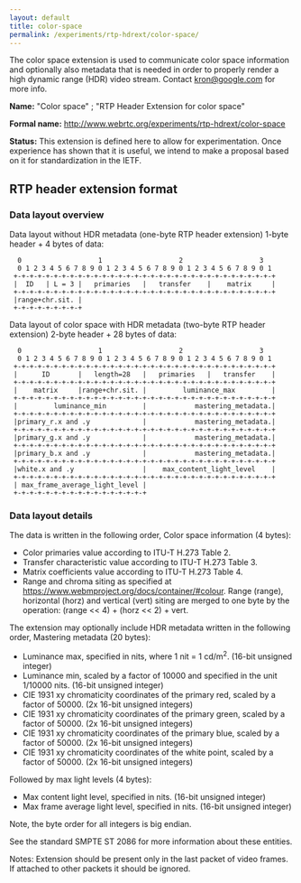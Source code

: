 ```yaml
---
layout: default
title: color-space
permalink: /experiments/rtp-hdrext/color-space/
---
```


The color space extension is used to communicate color space information and
optionally also metadata that is needed in order to properly render a high
dynamic range (HDR) video stream. Contact <kron@google.com> for more info.

**Name:** "Color space" ; "RTP Header Extension for color space"

**Formal name:** <http://www.webrtc.org/experiments/rtp-hdrext/color-space>

**Status:** This extension is defined here to allow for experimentation. Once experience
has shown that it is useful, we intend to make a proposal based on it for standardization
in the IETF.

## RTP header extension format

### Data layout overview
Data layout without HDR metadata (one-byte RTP header extension)
     1-byte header + 4 bytes of data:

      0                   1                   2                   3
      0 1 2 3 4 5 6 7 8 9 0 1 2 3 4 5 6 7 8 9 0 1 2 3 4 5 6 7 8 9 0 1
     +-+-+-+-+-+-+-+-+-+-+-+-+-+-+-+-+-+-+-+-+-+-+-+-+-+-+-+-+-+-+-+-+
     |  ID   | L = 3 |   primaries   |   transfer    |    matrix     |
     +-+-+-+-+-+-+-+-+-+-+-+-+-+-+-+-+-+-+-+-+-+-+-+-+-+-+-+-+-+-+-+-+
     |range+chr.sit. |
     +-+-+-+-+-+-+-+-+

Data layout of color space with HDR metadata (two-byte RTP header extension)
     2-byte header + 28 bytes of data:

      0                   1                   2                   3
      0 1 2 3 4 5 6 7 8 9 0 1 2 3 4 5 6 7 8 9 0 1 2 3 4 5 6 7 8 9 0 1
     +-+-+-+-+-+-+-+-+-+-+-+-+-+-+-+-+-+-+-+-+-+-+-+-+-+-+-+-+-+-+-+-+
     |      ID       |   length=28   |   primaries   |   transfer    |
     +-+-+-+-+-+-+-+-+-+-+-+-+-+-+-+-+-+-+-+-+-+-+-+-+-+-+-+-+-+-+-+-+
     |    matrix     |range+chr.sit. |         luminance_max         |
     +-+-+-+-+-+-+-+-+-+-+-+-+-+-+-+-+-+-+-+-+-+-+-+-+-+-+-+-+-+-+-+-+
     |         luminance_min         |            mastering_metadata.|
     +-+-+-+-+-+-+-+-+-+-+-+-+-+-+-+-+-+-+-+-+-+-+-+-+-+-+-+-+-+-+-+-+
     |primary_r.x and .y             |            mastering_metadata.|
     +-+-+-+-+-+-+-+-+-+-+-+-+-+-+-+-+-+-+-+-+-+-+-+-+-+-+-+-+-+-+-+-+
     |primary_g.x and .y             |            mastering_metadata.|
     +-+-+-+-+-+-+-+-+-+-+-+-+-+-+-+-+-+-+-+-+-+-+-+-+-+-+-+-+-+-+-+-+
     |primary_b.x and .y             |            mastering_metadata.|
     +-+-+-+-+-+-+-+-+-+-+-+-+-+-+-+-+-+-+-+-+-+-+-+-+-+-+-+-+-+-+-+-+
     |white.x and .y                 |    max_content_light_level    |
     +-+-+-+-+-+-+-+-+-+-+-+-+-+-+-+-+-+-+-+-+-+-+-+-+-+-+-+-+-+-+-+-+
     | max_frame_average_light_level |
     +-+-+-+-+-+-+-+-+-+-+-+-+-+-+-+-+

### Data layout details
The data is written in the following order,
Color space information (4 bytes):
  * Color primaries value according to ITU-T H.273 Table 2.
  * Transfer characteristic value according to ITU-T H.273 Table 3.
  * Matrix coefficients value according to ITU-T H.273 Table 4.
  * Range and chroma siting as specified at
    https://www.webmproject.org/docs/container/#colour. Range (range), horizontal (horz)
    and vertical (vert) siting are merged to one byte by the operation: (range << 4) +
    (horz << 2) + vert.

The extension may optionally include HDR metadata written in the following order,
Mastering metadata (20 bytes):
  * Luminance max, specified in nits, where 1 nit = 1 cd/m<sup>2</sup>.
    (16-bit unsigned integer)
  * Luminance min, scaled by a factor of 10000 and specified in the unit 1/10000
    nits. (16-bit unsigned integer)
  * CIE 1931 xy chromaticity coordinates of the primary red, scaled by a factor of 50000.
    (2x 16-bit unsigned integers)
  * CIE 1931 xy chromaticity coordinates of the primary green, scaled by a factor of 50000.
    (2x 16-bit unsigned integers)
  * CIE 1931 xy chromaticity coordinates of the primary blue, scaled by a factor of 50000.
    (2x 16-bit unsigned integers)
  * CIE 1931 xy chromaticity coordinates of the white point, scaled by a factor of 50000.
    (2x 16-bit unsigned integers)

Followed by max light levels (4 bytes):
  * Max content light level, specified in nits. (16-bit unsigned integer)
  * Max frame average light level, specified in nits. (16-bit unsigned integer)

Note, the byte order for all integers is big endian.

See the standard SMPTE ST 2086 for more information about these entities.

Notes: Extension should be present only in the last packet of video frames. If attached
to other packets it should be ignored.

